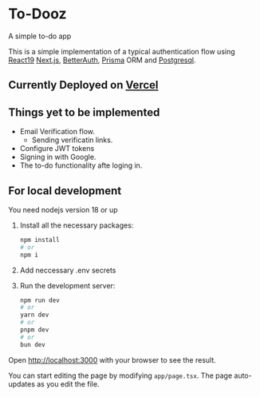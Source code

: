 # To-Dooz

A simple to-do app

This is a simple implementation of a typical authentication flow using [React19](react.dev) [Next.js](https://nextjs.org/), [BetterAuth](https://www.better-auth.com/), [Prisma](https://www.prisma.io/) ORM and [Postgresql](https://www.postgresql.org/).

## Currently Deployed on [Vercel](https://login-auth-wheat.vercel.app/)

## Things yet to be implemented

- Email Verification flow.
  - Sending verificatin links.
- Configure JWT tokens
- Signing in with Google.
- The to-do functionality afte loging in.

## For local development

You need nodejs version 18 or up

1. Install all the necessary packages:

   ```bash
   npm install
   # or
   npm i
   ```

2. Add neccessary .env secrets

3. Run the development server:

   ```bash
   npm run dev
   # or
   yarn dev
   # or
   pnpm dev
   # or
   bun dev
   ```

Open [http://localhost:3000](http://localhost:3000) with your browser to see the result.

You can start editing the page by modifying `app/page.tsx`. The page auto-updates as you edit the file.
